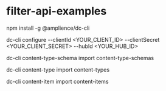 # filter-api-examples

npm install -g @amplience/dc-cli

dc-cli configure --clientId <YOUR_CLIENT_ID> --clientSecret <YOUR_CLIENT_SECRET> --hubId <YOUR_HUB_ID>

dc-cli content-type-schema import content-type-schemas

dc-cli content-type import content-types

dc-cli content-item import content-items
